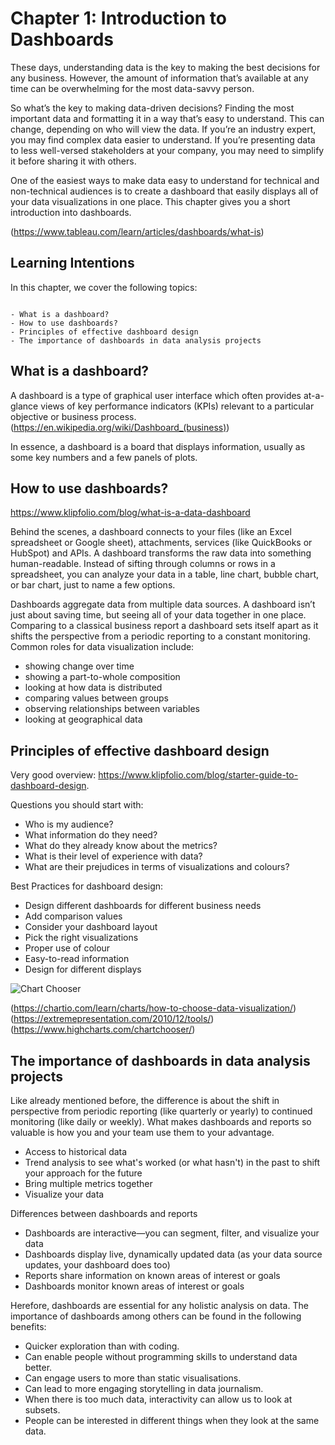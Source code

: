 # Chapter 1: Introduction to Dashboards

These days, understanding data is the key to making the best decisions for any business. However, the amount of information that’s available at any time can be overwhelming for the most data-savvy person.

So what’s the key to making data-driven decisions? Finding the most important data and formatting it in a way that’s easy to understand. This can change, depending on who will view the data. If you’re an industry expert, you may find complex data easier to understand. If you’re presenting data to less well-versed stakeholders at your company, you may need to simplify it before sharing it with others.

One of the easiest ways to make data easy to understand for technical and non-technical audiences is to create a dashboard that easily displays all of your data visualizations in one place. This chapter gives you a short introduction into dashboards.

(https://www.tableau.com/learn/articles/dashboards/what-is)

## Learning Intentions

In this chapter, we cover the following topics:

```{admonition} Learning Intentions

- What is a dashboard?
- How to use dashboards?
- Principles of effective dashboard design
- The importance of dashboards in data analysis projects
```

## What is a dashboard?

A dashboard is a type of graphical user interface which often provides at-a-glance views of key performance indicators (KPIs) relevant to a particular objective or business process. (https://en.wikipedia.org/wiki/Dashboard_(business))

In essence, a dashboard is a board that displays information, usually as some key numbers and a few panels of plots.

## How to use dashboards?

https://www.klipfolio.com/blog/what-is-a-data-dashboard

Behind the scenes, a dashboard connects to your files (like an Excel spreadsheet or Google sheet), attachments, services (like QuickBooks or HubSpot) and APIs. A dashboard transforms the raw data into something human-readable. Instead of sifting through columns or rows in a spreadsheet, you can analyze your data in a table, line chart, bubble chart, or bar chart, just to name a few options.

Dashboards aggregate data from multiple data sources. A dashboard isn’t just about saving time, but seeing all of your data together in one place. Comparing to a classical business report a dashboard sets itself apart as it shifts the perspective from a periodic reporting to a constant monitoring. Common roles for data visualization include:

- showing change over time
- showing a part-to-whole composition
- looking at how data is distributed
- comparing values between groups
- observing relationships between variables
- looking at geographical data

## Principles of effective dashboard design

Very good overview: https://www.klipfolio.com/blog/starter-guide-to-dashboard-design.

Questions you should start with:

- Who is my audience?
- What information do they need?
- What do they already know about the metrics?
- What is their level of experience with data?
- What are their prejudices in terms of visualizations and colours?

Best Practices for dashboard design:

- Design different dashboards for different business needs
- Add comparison values
- Consider your dashboard layout
- Pick the right visualizations
- Proper use of colour
- Easy-to-read information
- Design for different displays

![Chart Chooser](./ch1_files/chart_chooser.jpg)

(https://chartio.com/learn/charts/how-to-choose-data-visualization/)
(https://extremepresentation.com/2010/12/tools/)
(https://www.highcharts.com/chartchooser/)

## The importance of dashboards in data analysis projects

Like already mentioned before, the difference is about the shift in perspective from periodic reporting (like quarterly or yearly) to continued monitoring (like daily or weekly). What makes dashboards and reports so valuable is how you and your team use them to your advantage.

- Access to historical data
- Trend analysis to see what's worked (or what hasn't) in the past to shift your approach for the future
- Bring multiple metrics together
- Visualize your data

Differences between dashboards and reports
- Dashboards are interactive—you can segment, filter, and visualize your data
- Dashboards display live, dynamically updated data (as your data source updates, your dashboard does too)
- Reports share information on known areas of interest or goals
- Dashboards monitor known areas of interest or goals

Herefore, dashboards are essential for any holistic analysis on data. The importance of dashboards among others can be found in the following benefits:

- Quicker exploration than with coding.
- Can enable people without programming skills to understand data better.
- Can engage users to more than static visualisations.
- Can lead to more engaging storytelling in data journalism.
- When there is too much data, interactivity can allow us to look at subsets.
- People can be interested in different things when they look at the same data.
